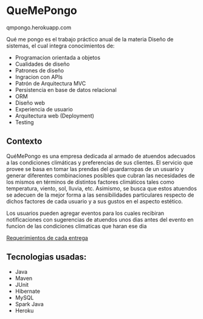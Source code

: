 # QueMePongo

qmpongo.herokuapp.com

Qué me pongo es el trabajo práctico anual de la materia Diseño de sistemas, el cual integra conocimientos de:
* Programacion orientada a objetos
* Cualidades de diseño
* Patrones de diseño
* Ingracion con APIs
* Patrón de Arquitectura MVC
* Persistencia en base de datos relacional
* ORM
* Diseño web
* Experiencia de usuario
* Arquitectura web (Deployment)
* Testing

## Contexto
QuéMePongo es una empresa dedicada al armado de atuendos adecuados a las condiciones climáticas y preferencias de sus clientes. El servicio que provee se basa en tomar las prendas del guardarropas de un usuario y generar diferentes combinaciones posibles que cubran las necesidades de los mismos en términos de distintos factores climáticos tales como temperatura, viento, sol, lluvia, etc. Asimismo, se busca que estos atuendos se adecuen de la mejor forma a las sensibilidades particulares respecto de dichos factores de cada usuario y a sus gustos en el aspecto estético.

Los usuarios pueden agregar eventos para los cuales recibiran notificaciones con sugerencias de atuendos unos dias antes del evento en funcion de las condiciones climaticas que haran ese dia

[Requerimientos de cada entrega](https://drive.google.com/drive/u/0/folders/1TZUdaKLzJtMg-aAjCeTp5DDfoo94hyQR?fbclid=IwAR0x3BdrRZ4IXw6VaHKEDlsgPtY7jeGjlcsSF02lPYsC6z4jPJsmFo_Ry18)

## Tecnologias usadas:
* Java
* Maven
* JUnit
* Hibernate
* MySQL
* Spark Java
* Heroku
